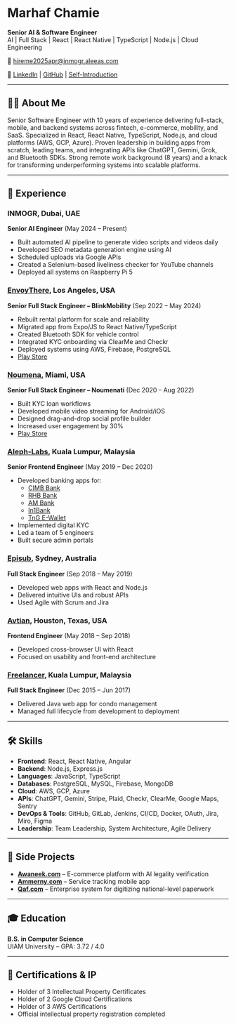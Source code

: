 # Marhaf Chamie

**Senior AI & Software Engineer**  
AI | Full Stack | React | React Native | TypeScript | Node.js | Cloud Engineering  

📧 hireme2025apr@inmogr.aleeas.com  

🔗 [LinkedIn](https://linkedin.com/in/inmogr) | [GitHub](https://github.com/inmogr) | [Self-Introduction](https://drive.google.com/file/d/1VWf9650iOwe2kug9WfWUYVHNkprSPN5b/view?usp=sharing)

---

## 👨‍💻 About Me

Senior Software Engineer with 10 years of experience delivering full-stack, mobile, and backend systems across fintech, e-commerce, mobility, and SaaS. Specialized in React, React Native, TypeScript, Node.js, and cloud platforms (AWS, GCP, Azure). Proven leadership in building apps from scratch, leading teams, and integrating APIs like ChatGPT, Gemini, Grok, and Bluetooth SDKs. Strong remote work background (8 years) and a knack for transforming underperforming systems into scalable platforms.

---

## 💼 Experience

### INMOGR, Dubai, UAE  
**Senior AI Engineer** (May 2024 – Present)  
- Built automated AI pipeline to generate video scripts and videos daily  
- Developed SEO metadata generation engine using AI  
- Scheduled uploads via Google APIs  
- Created a Selenium-based liveliness checker for YouTube channels  
- Deployed all systems on Raspberry Pi 5  

### [EnvoyThere](https://www.envoythere.com/), Los Angeles, USA  
**Senior Full Stack Engineer – BlinkMobility** (Sep 2022 – May 2024)  
- Rebuilt rental platform for scale and reliability  
- Migrated app from Expo/JS to React Native/TypeScript  
- Created Bluetooth SDK for vehicle control  
- Integrated KYC onboarding via ClearMe and Checkr  
- Deployed systems using AWS, Firebase, PostgreSQL  
- [Play Store](https://play.google.com/store/apps/details?id=com.envoythere.envoy.blink&hl=en)  

### [Noumena](https://www.linkedin.com/company/noumenapro/), Miami, USA  
**Senior Full Stack Engineer – Noumenati** (Dec 2020 – Aug 2022)  
- Built KYC loan workflows  
- Developed mobile video streaming for Android/iOS  
- Designed drag-and-drop social profile builder  
- Increased user engagement by 30%  
- [Play Store](https://play.google.com/store/apps/details?id=global.noumena.communityconnect&hl=en_IN)

### [Aleph-Labs](https://aleph-labs.com/), Kuala Lumpur, Malaysia  
**Senior Frontend Engineer** (May 2019 – Dec 2020)  
- Developed banking apps for:  
  - [CIMB Bank](https://play.google.com/store/apps/details?id=com.cimb.cimbocto&hl=en)  
  - [RHB Bank](https://play.google.com/store/apps/details?id=com.rhbgroup.rhbmobilebanking&hl=en)  
  - [AM Bank](https://apps.apple.com/my/app/amonline/id1514166708)  
  - [In1Bank](https://apps.apple.com/au/app/in1bank/id1532867134)  
  - [TnG E-Wallet](https://play.google.com/store/apps/details?id=my.com.tngdigital.ewallet&hl=en)  
- Implemented digital KYC  
- Led a team of 5 engineers  
- Built secure admin portals  

### [Episub](https://episub.com/), Sydney, Australia  
**Full Stack Engineer** (Sep 2018 – May 2019)  
- Developed web apps with React and Node.js  
- Delivered intuitive UIs and robust APIs  
- Used Agile with Scrum and Jira  

### [Avtian](https://avtian.com/), Houston, Texas, USA  
**Frontend Engineer** (May 2018 – Sep 2018)  
- Developed cross-browser UI with React  
- Focused on usability and front-end architecture  

### [Freelancer](https://freelancer.com/), Kuala Lumpur, Malaysia  
**Full Stack Engineer** (Dec 2015 – Jun 2017)  
- Delivered Java web app for condo management  
- Managed full lifecycle from development to deployment  

---

## 🛠️ Skills

- **Frontend**: React, React Native, Angular  
- **Backend**: Node.js, Express.js  
- **Languages**: JavaScript, TypeScript  
- **Databases**: PostgreSQL, MySQL, Firebase, MongoDB  
- **Cloud**: AWS, GCP, Azure  
- **APIs**: ChatGPT, Gemini, Stripe, Plaid, Checkr, ClearMe, Google Maps, Sentry  
- **DevOps & Tools**: GitHub, GitLab, Jenkins, CI/CD, Docker, OAuth, Jira, Miro, Figma  
- **Leadership**: Team Leadership, System Architecture, Agile Delivery  

---

## 🌱 Side Projects

- **[Awaneek.com](https://awaneek.com/)** – E-commerce platform with AI legality verification  
- **[Ammerny.com](https://ammerny.com/)** – Service tracking mobile app  
- **[Qaf.com](https://qaf.com/)** – Enterprise system for digitizing national-level paperwork  

---

## 🎓 Education

**B.S. in Computer Science**  
UIAM University – GPA: 3.72 / 4.0  

---

## 📜 Certifications & IP

- Holder of 3 Intellectual Property Certificates  
- Holder of 2 Google Cloud Certifications  
- Holder of 3 AWS Certifications  
- Official intellectual property registration completed  
